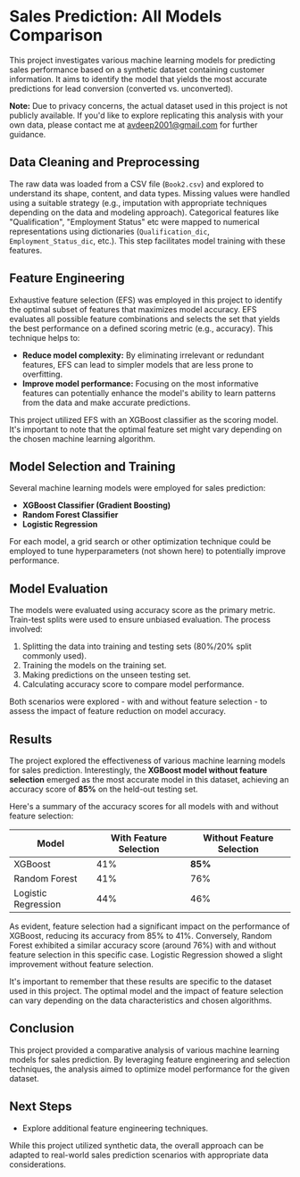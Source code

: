 # Sales Prediction: All Models Comparison

This project investigates various machine learning models for predicting sales performance based on a synthetic dataset containing customer information. It aims to identify the model that yields the most accurate predictions for lead conversion (converted vs. unconverted).

**Note:** Due to privacy concerns, the actual dataset used in this project is not publicly available. If you'd like to explore replicating this analysis with your own data, please contact me at avdeep2001@gmail.com for further guidance.

## Data Cleaning and Preprocessing

The raw data was loaded from a CSV file (`Book2.csv`) and explored to understand its shape, content, and data types. Missing values were handled using a suitable strategy (e.g., imputation with appropriate techniques depending on the data and modeling approach).
Categorical features like "Qualification", "Employment Status" etc were mapped to numerical representations using dictionaries (`Qualification_dic`, `Employment_Status_dic`, etc.). This step facilitates model training with these features.

## Feature Engineering

Exhaustive feature selection (EFS) was employed in this project to identify the optimal subset of features that maximizes model accuracy. EFS evaluates all possible feature combinations and selects the set that yields the best performance on a defined scoring metric (e.g., accuracy). This technique helps to:

* **Reduce model complexity:** By eliminating irrelevant or redundant features, EFS can lead to simpler models that are less prone to overfitting.
* **Improve model performance:** Focusing on the most informative features can potentially enhance the model's ability to learn patterns from the data and make accurate predictions.

This project utilized EFS with an XGBoost classifier as the scoring model. It's important to note that the optimal feature set might vary depending on the chosen machine learning algorithm.

## Model Selection and Training

Several machine learning models were employed for sales prediction:

* **XGBoost Classifier (Gradient Boosting)**
* **Random Forest Classifier**
* **Logistic Regression**

For each model, a grid search or other optimization technique could be employed to tune hyperparameters (not shown here) to potentially improve performance. 

## Model Evaluation

The models were evaluated using accuracy score as the primary metric. Train-test splits were used to ensure unbiased evaluation. The process involved:

1. Splitting the data into training and testing sets (80%/20% split commonly used).
2. Training the models on the training set.
3. Making predictions on the unseen testing set.
4. Calculating accuracy score to compare model performance.

Both scenarios were explored - with and without feature selection - to assess the impact of feature reduction on model accuracy.

## Results

The project explored the effectiveness of various machine learning models for sales prediction. Interestingly, the **XGBoost model without feature selection** emerged as the most accurate model in this dataset, achieving an accuracy score of **85%** on the held-out testing set.

Here's a summary of the accuracy scores for all models with and without feature selection:

| Model | With Feature Selection | Without Feature Selection |
|---|---|---|
| XGBoost | 41% | **85%** |
| Random Forest | 41% | 76% |
| Logistic Regression | 44% | 46% |

As evident, feature selection had a significant impact on the performance of XGBoost, reducing its accuracy from 85% to 41%. Conversely, Random Forest exhibited a similar accuracy score (around 76%) with and without feature selection in this specific case. Logistic Regression showed a slight improvement without feature selection.

It's important to remember that these results are specific to the dataset used in this project. The optimal model and the impact of feature selection can vary depending on the data characteristics and chosen algorithms.
 
## Conclusion

This project provided a comparative analysis of various machine learning models for sales prediction. By leveraging feature engineering and selection techniques, the analysis aimed to optimize model performance for the given dataset.

## Next Steps

* Explore additional feature engineering techniques.

While this project utilized synthetic data, the overall approach can be adapted to real-world sales prediction scenarios with appropriate data considerations.
